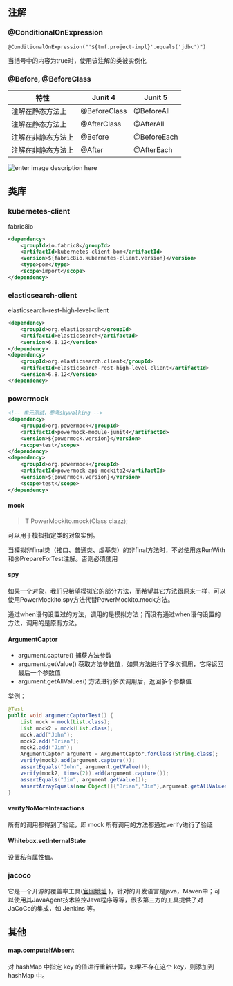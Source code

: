 ## 注解

### @ConditionalOnExpression

```
@ConditionalOnExpression("'${tmf.project-impl}'.equals('jdbc')")
```

当括号中的内容为true时，使用该注解的类被实例化

### @Before, @BeforeClass

| **特性**           | **Junit 4**  | **Junit 5** |
| ------------------ | ------------ | ----------- |
| 注解在静态方法上   | @BeforeClass | @BeforeAll  |
| 注解在静态方法上   | @AfterClass  | @AfterAll   |
| 注解在非静态方法上 | @Before      | @BeforeEach |
| 注解在非静态方法上 | @After       | @AfterEach  |

![enter image description here](https://i.stack.imgur.com/HKspz.png)

## 类库

### kubernetes-client

fabric8io

```xml
<dependency>
    <groupId>io.fabric8</groupId>
    <artifactId>kubernetes-client-bom</artifactId>
    <version>${fabric8io.kubernetes-client.version}</version>
    <type>pom</type>
    <scope>import</scope>
</dependency>
```

### elasticsearch-client

elasticsearch-rest-high-level-client

```xml
<dependency>
    <groupId>org.elasticsearch</groupId>
    <artifactId>elasticsearch</artifactId>
    <version>6.8.12</version>
</dependency>
<dependency>
    <groupId>org.elasticsearch.client</groupId>
    <artifactId>elasticsearch-rest-high-level-client</artifactId>
    <version>6.8.12</version>
</dependency>
```



### powermock

```xml
<!-- 单元测试，参考skywalking -->
<dependency>
    <groupId>org.powermock</groupId>
    <artifactId>powermock-module-junit4</artifactId>
    <version>${powermock.version}</version>
    <scope>test</scope>
</dependency>
<dependency>
    <groupId>org.powermock</groupId>
    <artifactId>powermock-api-mockito2</artifactId>
    <version>${powermock.version}</version>
    <scope>test</scope>
</dependency>
```

#### mock

> T PowerMockito.mock(Class clazz);

可以用于模拟指定类的对象实例。

当模拟非final类（接口、普通类、虚基类）的非final方法时，不必使用@RunWith和@PrepareForTest注解。否则必须使用

#### spy

如果一个对象，我们只希望模拟它的部分方法，而希望其它方法跟原来一样，可以使用PowerMockito.spy方法代替PowerMockito.mock方法。

通过when语句设置过的方法，调用的是模拟方法；而没有通过when语句设置的方法，调用的是原有方法。

#### ArgumentCaptor

- argument.capture() 捕获方法参数
- argument.getValue() 获取方法参数值，如果方法进行了多次调用，它将返回最后一个参数值
- argument.getAllValues() 方法进行多次调用后，返回多个参数值

举例：

```java
@Test  
public void argumentCaptorTest() {  
    List mock = mock(List.class);  
    List mock2 = mock(List.class);  
    mock.add("John");  
    mock2.add("Brian");  
    mock2.add("Jim");      
    ArgumentCaptor argument = ArgumentCaptor.forClass(String.class);    
    verify(mock).add(argument.capture());  
    assertEquals("John", argument.getValue());  
    verify(mock2, times(2)).add(argument.capture());  
    assertEquals("Jim", argument.getValue());  
    assertArrayEquals(new Object[]{"Brian","Jim"},argument.getAllValues().toArray());  
}  
```

#### verifyNoMoreInteractions

所有的调用都得到了验证，即 mock 所有调用的方法都通过verify进行了验证

#### Whitebox.setInternalState

设置私有属性值。

### jacoco

它是一个开源的覆盖率工具([官网地址](https://www.eclemma.org/jacoco/) )，针对的开发语言是java，Maven中；可以使用其JavaAgent技术监控Java程序等等，很多第三方的工具提供了对JaCoCo的集成，如 Jenkins 等。

## 其他

#### map.computeIfAbsent

对 hashMap 中指定 key 的值进行重新计算，如果不存在这个 key，则添加到 hashMap 中。